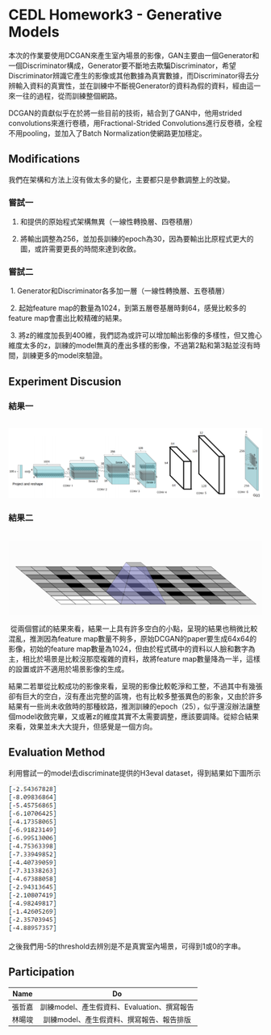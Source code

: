 # CEDL Homework3 - Generative Models


  本次的作業要使用DCGAN來產生室內場景的影像，GAN主要由一個Generator和一個Discriminator構成，Generator要不斷地去欺騙Discriminator，希望Discriminator辨識它產生的影像或其他數據為真實數據，而Discriminator得去分辨輸入資料的真實性，並在訓練中不斷視Generator的資料為假的資料，經由這一來一往的過程，從而訓練整個網路。
  
  
  DCGAN的貢獻似乎在於將一些目前的技術，結合到了GAN中，他用strided convolutions來進行卷積，用Fractional-Strided Convolutions進行反卷積，全程不用pooling，並加入了Batch Normalization使網路更加穩定。
  

## Modifications

我們在架構和方法上沒有做太多的變化，主要都只是參數調整上的改變。

### 嘗試一

  1. 和提供的原始程式架構無異（一線性轉換層、四卷積層）
  
  2. 將輸出調整為256，並加長訓練的epoch為30，因為要輸出比原程式更大的圖，或許需要更長的時間來達到收斂。
  
### 嘗試二 

  1. Generator和Discriminator各多加一層（一線性轉換層、五卷積層）
  
  2. 起始feature map的數量為1024，到第五層卷基層時剩64，感覺比較多的feature map會畫出比較精確的結果。
  
  3. 將z的維度加長到400維，我們認為或許可以增加輸出影像的多樣性，但又擔心維度太多的z，訓練的model無真的產出多樣的影像，不過第2點和第3點並沒有時間，訓練更多的model來驗證。
  
## Experiment Discusion
### 結果一

  <img src=/image/1.png width=600 />

### 結果二

  <img src=/image/2.png width=600 />
  
  從兩個嘗試的結果來看，結果一上具有許多空白的小點，呈現的結果也稍微比較混亂，推測因為feature map數量不夠多，原始DCGAN的paper要生成64x64的影像，初始的feature map數量為1024，但由於程式碼中的資料以人臉和數字為主，相比於場景是比較沒那麼複雜的資料，故將feature map數量降為一半，這樣的設置或許不適用於場景影像的生成。
  
  結果二若單從比較成功的影像來看，呈現的影像比較乾淨和工整，不過其中有幾張卻有巨大的空白，沒有產出完整的區塊，也有比較多整張異色的影象，又由於許多結果有一些尚未收斂時的那種紋路，推測訓練的epoch（25），似乎還沒辦法讓整個model收斂完畢，又或著z的維度其實不太需要調整，應該要調降。從綜合結果來看，效果並未大大提升，但感覺是一個方向。
  
## Evaluation Method
利用嘗試一的model去discriminate提供的H3eval dataset，得到結果如下圖所示


<img src=/image/3.png width=100 />


之後我們用-5的threshold去辨別是不是真實室內場景，可得到1或0的字串。 
  
  
## Participation
| Name | Do |
| :---: | :---: |
| 張哲嘉 | 訓練model、產生假資料、Evaluation、撰寫報告|
| 林暘竣 | 訓練model、產生假資料、撰寫報告、報告排版|

  
